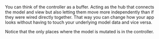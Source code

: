 You can think of the controller as a buffer. 
Acting as the hub that connects the model and view
but also letting them move more independently than if they were wired directly together.
That way you can change how your app looks 
without having to touch your underlying model data and vice versa.

Notice that the only places where the model is mutated is in the controller.

